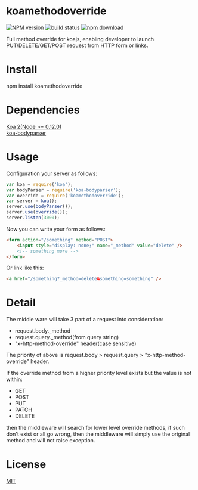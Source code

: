 koamethodoverride
=================

[![NPM version][npm-image]][npm-url]
[![build status][travis-image]][travis-url]
[![npm download][download-image]][download-url]

[npm-image]: https://img.shields.io/npm/v/koamethodoverride.svg?style=flat-square
[npm-url]: https://npmjs.org/package/koamethodoverride
[travis-image]: https://travis-ci.org/HeavenDuke/koamethodoverride.svg
[travis-url]: https://travis-ci.org/HeavenDuke/koamethodoverride
[download-image]: https://img.shields.io/npm/dm/koamethodoverride.svg?style=flat-square
[download-url]: https://npmjs.org/package/koamethodoverride

Full method override for koajs, enabling developer to launch PUT/DELETE/GET/POST request from HTTP form or links.

# Install

npm install koamethodoverride

# Dependencies

[Koa 2(Node >= 0.12.0)](https://github.com/koajs/koa)  
[koa-bodyparser](https://github.com/koajs/bodyparser)

# Usage

Configuration your server as follows:
```js
var koa = require('koa');
var bodyParser = require('koa-bodyparser');
var override = require('koamethodoverride');
var server = koa();
server.use(bodyParser());
server.use(override());
server.listen(3000);
```

Now you can write your form as follows:
```html
<form action="/something" method="POST">
    <input style="display: none;" name="_method" value="delete" />
    <!-- something more -->
</form>
```

Or link like this:
```html
<a href="/something?_method=delete&something=something" />
```

# Detail

The middle ware will take 3 part of a request into consideration:  

*   request.body._method
*   request.query._method(from query string)
*   "x-http-method-override" header(case sensitive)

The priority of above is request.body > request.query > "x-http-method-override" header.

If the override method from a higher priority level exists but the value is not within:

*   GET
*   POST
*   PUT
*   PATCH
*   DELETE

then the middleware will search for lower level override methods, if such don't exist or all go wrong, then the middleware will simply use the original method and will not raise exception.

# License
[MIT](./LICENSE)